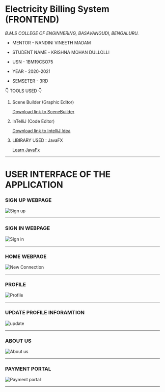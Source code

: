 # Electricity Billing System (FRONTEND)





*B.M.S COLLEGE OF ENGINNERING, BASAVANGUDI, BENGALURU.*

* MENTOR - NANDINI VINEETH MADAM

* STUDENT NAME - KRISHNA MOHAN DULLOLLI

* USN - 1BM19CSO75

* YEAR - 2020-2021

* SEMSETER - 3RD



:point_down: TOOLS USED :point_down:
 
1) Scene Builder (Graphic Editor) 
 
     [Download link to SceneBuilder](https://gluonhq.com/products/scene-builder/#download)
             
2) InTelliJ (Code Editor)
             
     [Download link to IntelliJ Idea](https://www.jetbrains.com/idea/download/#section=windows)
                
3) LIBIRARY USED : JavaFX
          
     [Learn JavaFx]( https://docs.oracle.com/javase/8/javase-clienttechnologies.htm)
       
       
************************************************************************

# USER INTERFACE OF THE APPLICATION


### SIGN UP WEBPAGE

![Sign up](https://user-images.githubusercontent.com/71308092/118482872-f618cb80-b732-11eb-8f8d-2d7ebdb14dc6.jpeg)


************************************************************************


### SIGN IN WEBPAGE
![Sign in](https://user-images.githubusercontent.com/71308092/118483040-2a8c8780-b733-11eb-8dea-fd9e48b069f8.jpeg)



************************************************************************

### HOME WEBPAGE
![New Connection](https://user-images.githubusercontent.com/71308092/118483048-2f513b80-b733-11eb-947b-535851f5aaf3.jpeg)

************************************************************************


### PROFILE
![Profile](https://user-images.githubusercontent.com/71308092/118483157-527beb00-b733-11eb-85f1-6f3907dce916.jpeg)



************************************************************************
### UPDATE PROFILE INFORAMTION
![update](https://user-images.githubusercontent.com/71308092/118483222-645d8e00-b733-11eb-9f2f-7d9e3fc68def.jpeg)


************************************************************************


### ABOUT US
![About us](https://user-images.githubusercontent.com/71308092/118483361-89ea9780-b733-11eb-92b6-6d417005ca8c.jpeg)


************************************************************************
### PAYMENT PORTAL
![Payment portal](https://user-images.githubusercontent.com/71308092/118483450-a555a280-b733-11eb-90de-39a60a01ea4d.jpeg)


************************************************************************
